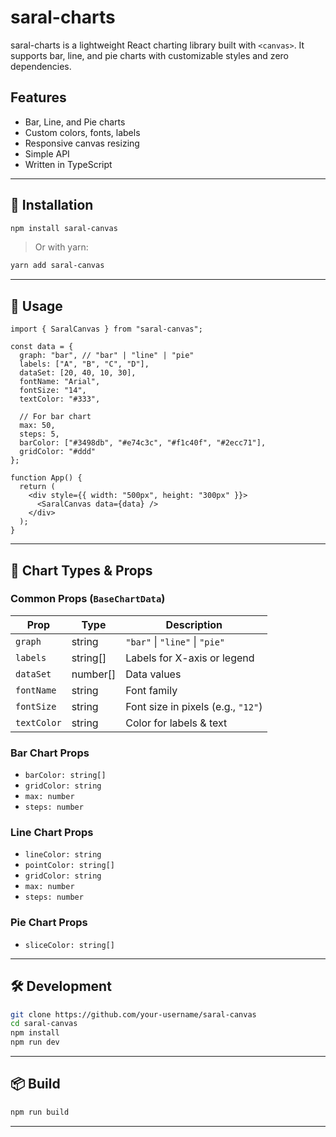 # saral-charts

saral-charts is a lightweight React charting library built with `<canvas>`. 
It supports bar, line, and pie charts with customizable styles and zero dependencies.

## Features

- Bar, Line, and Pie charts
- Custom colors, fonts, labels
- Responsive canvas resizing
- Simple API
- Written in TypeScript

---

## 🚀 Installation

```bash
npm install saral-canvas
````

> Or with yarn:

```bash
yarn add saral-canvas
```

---

## 🧩 Usage

```tsx
import { SaralCanvas } from "saral-canvas";

const data = {
  graph: "bar", // "bar" | "line" | "pie"
  labels: ["A", "B", "C", "D"],
  dataSet: [20, 40, 10, 30],
  fontName: "Arial",
  fontSize: "14",
  textColor: "#333",

  // For bar chart
  max: 50,
  steps: 5,
  barColor: ["#3498db", "#e74c3c", "#f1c40f", "#2ecc71"],
  gridColor: "#ddd"
};

function App() {
  return (
    <div style={{ width: "500px", height: "300px" }}>
      <SaralCanvas data={data} />
    </div>
  );
}
```

---

## 🧠 Chart Types & Props

### Common Props (`BaseChartData`)

| Prop        | Type      | Description                        |
| ----------- | --------- | ---------------------------------- |
| `graph`     | string    | `"bar"` \| `"line"` \| `"pie"`     |
| `labels`    | string\[] | Labels for X-axis or legend        |
| `dataSet`   | number\[] | Data values                        |
| `fontName`  | string    | Font family                        |
| `fontSize`  | string    | Font size in pixels (e.g., `"12"`) |
| `textColor` | string    | Color for labels & text            |

### Bar Chart Props

* `barColor: string[]`
* `gridColor: string`
* `max: number`
* `steps: number`

### Line Chart Props

* `lineColor: string`
* `pointColor: string[]`
* `gridColor: string`
* `max: number`
* `steps: number`

### Pie Chart Props

* `sliceColor: string[]`

---

## 🛠 Development

```bash
git clone https://github.com/your-username/saral-canvas
cd saral-canvas
npm install
npm run dev
```

---

## 📦 Build

```bash
npm run build
```
---
